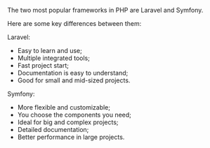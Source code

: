 The two most popular frameworks in PHP are Laravel and Symfony.

Here are some key differences between them:

Laravel:
- Easy to learn and use;
- Multiple integrated tools;
- Fast project start;
- Documentation is easy to understand;
- Good for small and mid-sized projects.

Symfony:
- More flexible and customizable;
- You choose the components you need;
- Ideal for big and complex projects;
- Detailed documentation;
- Better performance in large projects.